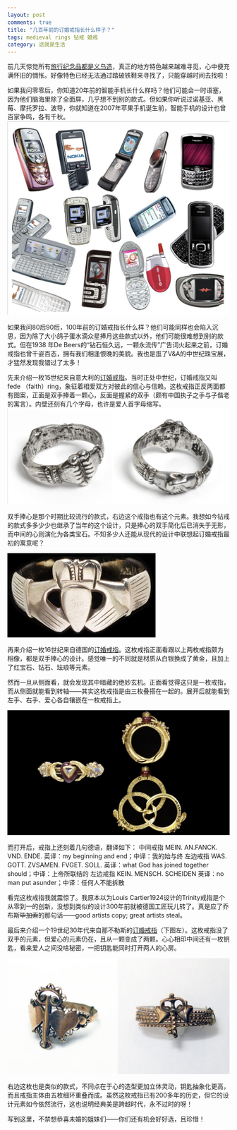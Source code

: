 ```yaml
---
layout: post
comments: true
title: "几百年前的订婚戒指长什么样子？"
tags: medieval rings 钻戒 婚戒
category: 这就是生活
---
```


前几天惊觉所有[旅行纪念品都是义乌造](https://mp.weixin.qq.com/s/rQMbQytmE6tcHeGFu9GbMw)，真正的地方特色越来越难寻觅，心中便充满怀旧的惆怅。好像特色已经无法通过踏破铁鞋来寻找了，只能穿越时间去找啦！

如果我问零零后，你知道20年前的智能手机长什么样吗？他们可能会一时语塞，因为他们脑海里除了全面屏，几乎想不到别的款式。但如果你听说过诺基亚、黑莓、摩托罗拉、波导，你就知道在2007年苹果手机诞生前，智能手机的设计也曾百家争鸣，各有千秋。
![phone](/images/phone_all.png)

如果我问80后90后，100年前的订婚戒指长什么样？他们可能同样也会陷入沉思，因为除了大小鸽子蛋水滴众星捧月这些款式以外，他们可能很难想到别的款式。但在1938
年De Beers的“钻石恒久远，一颗永流传”广告词火起来之前，订婚戒指也曾千姿百态，拥有我们相逢恨晚的美貌。我也是逛了V&A的中世纪珠宝展，才猛然发现我错过了太多！

先来介绍一枚15世纪来自意大利的[订婚戒指](http://collections.vam.ac.uk/item/O121141/fede-ring-unknown/)。当时正处中世纪，订婚戒指又叫 fede （faith）ring，象征着相爱双方对彼此的信心与信赖。这枚戒指正反两面都有图案，正面是双手捧着一颗心，反面是握紧的双手（颇有中国执子之手与子偕老的寓言）。内壁还刻有几个字母，也许是爱人首字母缩写。
![fede ring1](/images/fede_ring.png)

双手捧心是那个时期比较流行的款式，右边这个戒指也有这个元素。我想如今钻戒的款式多多少少也继承了当年的这个设计，只是捧心的双手简化后已消失于无形，而中间的心则演化为各类宝石。不知多少人还能从现代的设计中联想起订婚戒指最初的寓意呢？

![fede ring2](/images/fede_ring2.jpg)

再来介绍一枚16世纪来自德国的[订婚戒指](http://collections.vam.ac.uk/item/O72588/ring-unknown/)。这枚戒指正面看跟以上两枚戒指颇为相像，都是双手捧心的设计。感觉唯一的不同就是材质从白银换成了黄金，且加上了红宝石、钻石、珐琅等元素。

然而一旦从侧面看，就会发现其中暗藏的绝妙玄机。正面看觉得这只是一枚戒指，而从侧面就能看到转轴——其实这枚戒指是由三枚叠搭在一起的。展开后就能看到左手、右手、爱心各自镶嵌在一枚戒指上。

![Germany ring](/images/germany_ring.png)

而打开后，戒指上还刻着几句德语，翻译如下：
中间戒指
MEIN. AN.FANCK. VND. ENDE. 
英译：my beginning and end；中译：我的始与终
左边戒指
WAS. GOTT. ZVSAMEN. FVGET. SOLL.
英译：what God has joined together should；中译：上帝所联结的
左边戒指
KEIN. MENSCH. SCHEIDEN
英译：no man put asunder；中译：任何人不能拆散

看完这枚戒指我就震惊了。我原本以为Louis Cartier1924设计的Trinity戒指是个从零到一的创新，没想到类似的设计300年前就被德国工匠玩儿转了。真是应了乔布斯~~毕加索~~的那句话——good artists copy; great artists steal。

最后来介绍一个19世纪30年代来自那不勒斯的[订婚戒指](http://collections.vam.ac.uk/item/O228374/ring-unknown/)（下图左）。这枚戒指没了双手的元素，但爱心的元素仍在，且从一颗变成了两颗。心心相印中间还有一枚钥匙，看来爱人之间没啥秘密，一把钥匙能同时打开两人的心房。

![heart_ring](/images/heart_ring.png)  

右边这枚也是类似的款式，不同点在于心的造型更加立体灵动，钥匙抽象化更高，而且戒指主体由五枚细环重叠而成。虽然这枚戒指已有200多年的历史，但它的设计元素如今依然流行，这也说明经典美是跨越时代，永不过时的呀！


写到这里，不禁想恭喜未婚的姐妹们——你们还有机会好好选，且珍惜！ 
  





